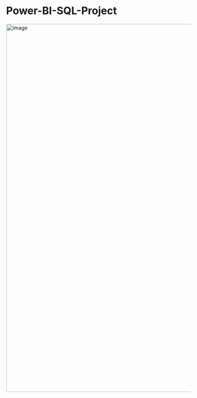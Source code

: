 # Power-BI-SQL-Project
<img width="1003" alt="image" src="https://github.com/vyshnavveeravalli/Power-BI-SQL-Project/assets/97904310/4c6eecc5-6b53-4284-8042-4818fbac1526">
